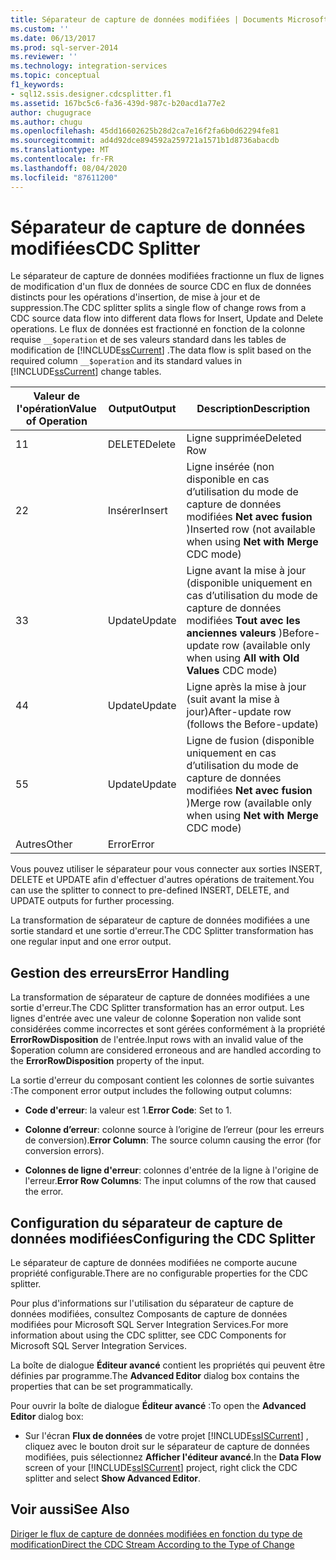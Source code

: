 ```yaml
---
title: Séparateur de capture de données modifiées | Documents Microsoft
ms.custom: ''
ms.date: 06/13/2017
ms.prod: sql-server-2014
ms.reviewer: ''
ms.technology: integration-services
ms.topic: conceptual
f1_keywords:
- sql12.ssis.designer.cdcsplitter.f1
ms.assetid: 167bc5c6-fa36-439d-987c-b20acd1a77e2
author: chugugrace
ms.author: chugu
ms.openlocfilehash: 45dd16602625b28d2ca7e16f2fa6b0d62294fe81
ms.sourcegitcommit: ad4d92dce894592a259721a1571b1d8736abacdb
ms.translationtype: MT
ms.contentlocale: fr-FR
ms.lasthandoff: 08/04/2020
ms.locfileid: "87611200"
---
```

# <a name="cdc-splitter"></a><span data-ttu-id="9e90f-102">Séparateur de capture de données modifiées</span><span class="sxs-lookup"><span data-stu-id="9e90f-102">CDC Splitter</span></span>
  <span data-ttu-id="9e90f-103">Le séparateur de capture de données modifiées fractionne un flux de lignes de modification d'un flux de données de source CDC en flux de données distincts pour les opérations d'insertion, de mise à jour et de suppression.</span><span class="sxs-lookup"><span data-stu-id="9e90f-103">The CDC splitter splits a single flow of change rows from a CDC source data flow into different data flows for Insert, Update and Delete operations.</span></span> <span data-ttu-id="9e90f-104">Le flux de données est fractionné en fonction de la colonne requise `__$operation` et de ses valeurs standard dans les tables de modification de [!INCLUDE[ssCurrent](../../includes/sscurrent-md.md)] .</span><span class="sxs-lookup"><span data-stu-id="9e90f-104">The data flow is split based on the required column `__$operation` and its standard values in [!INCLUDE[ssCurrent](../../includes/sscurrent-md.md)] change tables.</span></span>  
  
|<span data-ttu-id="9e90f-105">Valeur de l'opération</span><span class="sxs-lookup"><span data-stu-id="9e90f-105">Value of Operation</span></span>|<span data-ttu-id="9e90f-106">Output</span><span class="sxs-lookup"><span data-stu-id="9e90f-106">Output</span></span>|<span data-ttu-id="9e90f-107">Description</span><span class="sxs-lookup"><span data-stu-id="9e90f-107">Description</span></span>|  
|------------------------|------------|-----------------|  
|<span data-ttu-id="9e90f-108">1</span><span class="sxs-lookup"><span data-stu-id="9e90f-108">1</span></span>|<span data-ttu-id="9e90f-109">DELETE</span><span class="sxs-lookup"><span data-stu-id="9e90f-109">Delete</span></span>|<span data-ttu-id="9e90f-110">Ligne supprimée</span><span class="sxs-lookup"><span data-stu-id="9e90f-110">Deleted Row</span></span>|  
|<span data-ttu-id="9e90f-111">2</span><span class="sxs-lookup"><span data-stu-id="9e90f-111">2</span></span>|<span data-ttu-id="9e90f-112">Insérer</span><span class="sxs-lookup"><span data-stu-id="9e90f-112">Insert</span></span>|<span data-ttu-id="9e90f-113">Ligne insérée (non disponible en cas d’utilisation du mode de capture de données modifiées **Net avec fusion** )</span><span class="sxs-lookup"><span data-stu-id="9e90f-113">Inserted row (not available when using **Net with Merge** CDC mode)</span></span>|  
|<span data-ttu-id="9e90f-114">3</span><span class="sxs-lookup"><span data-stu-id="9e90f-114">3</span></span>|<span data-ttu-id="9e90f-115">Update</span><span class="sxs-lookup"><span data-stu-id="9e90f-115">Update</span></span>|<span data-ttu-id="9e90f-116">Ligne avant la mise à jour (disponible uniquement en cas d’utilisation du mode de capture de données modifiées **Tout avec les anciennes valeurs** )</span><span class="sxs-lookup"><span data-stu-id="9e90f-116">Before-update row (available only when using **All with Old Values** CDC mode)</span></span>|  
|<span data-ttu-id="9e90f-117">4</span><span class="sxs-lookup"><span data-stu-id="9e90f-117">4</span></span>|<span data-ttu-id="9e90f-118">Update</span><span class="sxs-lookup"><span data-stu-id="9e90f-118">Update</span></span>|<span data-ttu-id="9e90f-119">Ligne après la mise à jour (suit avant la mise à jour)</span><span class="sxs-lookup"><span data-stu-id="9e90f-119">After-update row (follows the Before-update)</span></span>|  
|<span data-ttu-id="9e90f-120">5</span><span class="sxs-lookup"><span data-stu-id="9e90f-120">5</span></span>|<span data-ttu-id="9e90f-121">Update</span><span class="sxs-lookup"><span data-stu-id="9e90f-121">Update</span></span>|<span data-ttu-id="9e90f-122">Ligne de fusion (disponible uniquement en cas d’utilisation du mode de capture de données modifiées **Net avec fusion** )</span><span class="sxs-lookup"><span data-stu-id="9e90f-122">Merge row (available only when using **Net with Merge** CDC mode)</span></span>|  
|<span data-ttu-id="9e90f-123">Autres</span><span class="sxs-lookup"><span data-stu-id="9e90f-123">Other</span></span>|<span data-ttu-id="9e90f-124">Error</span><span class="sxs-lookup"><span data-stu-id="9e90f-124">Error</span></span>||  
  
 <span data-ttu-id="9e90f-125">Vous pouvez utiliser le séparateur pour vous connecter aux sorties INSERT, DELETE et UPDATE afin d'effectuer d'autres opérations de traitement.</span><span class="sxs-lookup"><span data-stu-id="9e90f-125">You can use the splitter to connect to pre-defined INSERT, DELETE, and UPDATE outputs for further processing.</span></span>  
  
 <span data-ttu-id="9e90f-126">La transformation de séparateur de capture de données modifiées a une sortie standard et une sortie d'erreur.</span><span class="sxs-lookup"><span data-stu-id="9e90f-126">The CDC Splitter transformation has one regular input and one error output.</span></span>  
  
## <a name="error-handling"></a><span data-ttu-id="9e90f-127">Gestion des erreurs</span><span class="sxs-lookup"><span data-stu-id="9e90f-127">Error Handling</span></span>  
 <span data-ttu-id="9e90f-128">La transformation de séparateur de capture de données modifiées a une sortie d'erreur.</span><span class="sxs-lookup"><span data-stu-id="9e90f-128">The CDC Splitter transformation has an error output.</span></span> <span data-ttu-id="9e90f-129">Les lignes d'entrée avec une valeur de colonne $operation non valide sont considérées comme incorrectes et sont gérées conformément à la propriété **ErrorRowDisposition** de l'entrée.</span><span class="sxs-lookup"><span data-stu-id="9e90f-129">Input rows with an invalid value of the $operation column are considered erroneous and are handled according to the **ErrorRowDisposition** property of the input.</span></span>  
  
 <span data-ttu-id="9e90f-130">La sortie d'erreur du composant contient les colonnes de sortie suivantes :</span><span class="sxs-lookup"><span data-stu-id="9e90f-130">The component error output includes the following output columns:</span></span>  
  
-   <span data-ttu-id="9e90f-131">**Code d'erreur**: la valeur est 1.</span><span class="sxs-lookup"><span data-stu-id="9e90f-131">**Error Code**: Set to 1.</span></span>  
  
-   <span data-ttu-id="9e90f-132">**Colonne d’erreur**: colonne source à l’origine de l’erreur (pour les erreurs de conversion).</span><span class="sxs-lookup"><span data-stu-id="9e90f-132">**Error Column**: The source column causing the error (for conversion errors).</span></span>  
  
-   <span data-ttu-id="9e90f-133">**Colonnes de ligne d'erreur**: colonnes d'entrée de la ligne à l'origine de l'erreur.</span><span class="sxs-lookup"><span data-stu-id="9e90f-133">**Error Row Columns**: The input columns of the row that caused the error.</span></span>  
  
## <a name="configuring-the-cdc-splitter"></a><span data-ttu-id="9e90f-134">Configuration du séparateur de capture de données modifiées</span><span class="sxs-lookup"><span data-stu-id="9e90f-134">Configuring the CDC Splitter</span></span>  
 <span data-ttu-id="9e90f-135">Le séparateur de capture de données modifiées ne comporte aucune propriété configurable.</span><span class="sxs-lookup"><span data-stu-id="9e90f-135">There are no configurable properties for the CDC splitter.</span></span>  
  
 <span data-ttu-id="9e90f-136">Pour plus d'informations sur l'utilisation du séparateur de capture de données modifiées, consultez Composants de capture de données modifiées pour Microsoft SQL Server Integration Services.</span><span class="sxs-lookup"><span data-stu-id="9e90f-136">For more information about using the CDC splitter, see CDC Components for Microsoft SQL Server Integration Services.</span></span>  
  
 <span data-ttu-id="9e90f-137">La boîte de dialogue **Éditeur avancé** contient les propriétés qui peuvent être définies par programme.</span><span class="sxs-lookup"><span data-stu-id="9e90f-137">The **Advanced Editor** dialog box contains the properties that can be set programmatically.</span></span>  
  
 <span data-ttu-id="9e90f-138">Pour ouvrir la boîte de dialogue **Éditeur avancé** :</span><span class="sxs-lookup"><span data-stu-id="9e90f-138">To open the **Advanced Editor** dialog box:</span></span>  
  
-   <span data-ttu-id="9e90f-139">Sur l'écran **Flux de données** de votre projet [!INCLUDE[ssISCurrent](../../includes/ssiscurrent-md.md)] , cliquez avec le bouton droit sur le séparateur de capture de données modifiées, puis sélectionnez **Afficher l'éditeur avancé**.</span><span class="sxs-lookup"><span data-stu-id="9e90f-139">In the **Data Flow** screen of your [!INCLUDE[ssISCurrent](../../includes/ssiscurrent-md.md)] project, right click the CDC splitter and select **Show Advanced Editor**.</span></span>  
  
## <a name="see-also"></a><span data-ttu-id="9e90f-140">Voir aussi</span><span class="sxs-lookup"><span data-stu-id="9e90f-140">See Also</span></span>  
 [<span data-ttu-id="9e90f-141">Diriger le flux de capture de données modifiées en fonction du type de modification</span><span class="sxs-lookup"><span data-stu-id="9e90f-141">Direct the CDC Stream According to the Type of Change</span></span>](direct-the-cdc-stream-according-to-the-type-of-change.md)  
  
  
